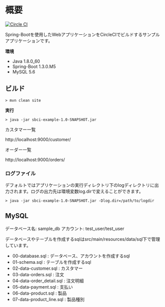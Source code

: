 # 概要

[![Circle CI](https://circleci.com/gh/rubytomato/sbci-example.svg?style=svg&circle-token=49c0c31ffa73506b2a2bb5351cfc2c37525610db)](https://circleci.com/gh/rubytomato/sbci-example)

Spring-Bootを使用したWebアプリケーションをCircleCIでビルドするサンプルアプリケーションです。

**環境**

* Java 1.8.0_60
* Spring-Boot 1.3.0.M5
* MySQL 5.6


## ビルド

```
> mvn clean site
```

**実行**

```
> java -jar sbci-example-1.0-SNAPSHOT.jar
```

カスタマー一覧

http://localhost:9000/customer/

オーダー一覧

http://localhost:9000/orders/


### ログファイル

デフォルトではアプリケーションの実行ディレクトリ下のlogディレクトリに出力されます。ログの出力先は環境変数log.dirで変えることができます。

```
> java -jar sbci-example-1.0-SNAPSHOT.jar -Dlog.dir=/path/to/logdir
```

## MySQL

データベース名: sample_db
アカウント: test_user/test_user

データベースやテーブルを作成するsqlはsrc/main/resources/data/sql下で管理しています。

* 00-database.sql : データベース、アカウントを作成するsql
* 01-schema.sql : テーブルを作成するsql
* 02-data-customer.sql : カスタマー
* 03-data-orders.sql : 注文
* 04-data-order_detail.sql : 注文明細
* 05-data-payment.sql : 支払い
* 06-data-product.sql : 製品
* 07-data-product_line.sql : 製品種別 
